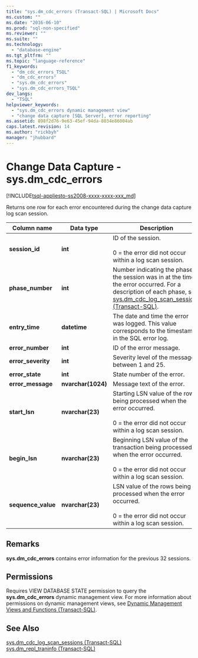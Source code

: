 ```yaml
---
title: "sys.dm_cdc_errors (Transact-SQL) | Microsoft Docs"
ms.custom: ""
ms.date: "2016-06-10"
ms.prod: "sql-non-specified"
ms.reviewer: ""
ms.suite: ""
ms.technology: 
  - "database-engine"
ms.tgt_pltfrm: ""
ms.topic: "language-reference"
f1_keywords: 
  - "dm_cdc_errors_TSQL"
  - "dm_cdc_errors"
  - "sys.dm_cdc_errors"
  - "sys.dm_cdc_errors_TSQL"
dev_langs: 
  - "TSQL"
helpviewer_keywords: 
  - "sys.dm_cdc_errors dynamic management view"
  - "change data capture [SQL Server], error reporting"
ms.assetid: 898f2d76-9e63-45ef-94da-8034e86004ab
caps.latest.revision: 14
ms.author: "rickbyh"
manager: "jhubbard"
---
```

# Change Data Capture - sys.dm_cdc_errors
[!INCLUDE[tsql-appliesto-ss2008-xxxx-xxxx-xxx_md](../../../a9retired/includes/tsql-appliesto-ss2008-xxxx-xxxx-xxx-md.md)]

  Returns one row for each error encountered during the change data capture log scan session.  
 
 
|Column name|Data type|Description|  
|-----------------|---------------|-----------------|  
|**session_id**|**int**|ID of the session.<br /><br /> 0 = the error did not occur within a log scan session.|  
|**phase_number**|**int**|Number indicating the phase the session was in at the time the error occurred. For a description of each phase, see [sys.dm_cdc_log_scan_sessions &#40;Transact-SQL&#41;](../../../relational-databases/reference/system-dynamic-management-views/change-data-capture-sys.dm-cdc-log-scan-sessions.md).|  
|**entry_time**|**datetime**|The date and time the error was logged. This value corresponds to the timestamp in the SQL error log.|  
|**error_number**|**int**|ID of the error message.|  
|**error_severity**|**int**|Severity level of the message, between 1 and 25.|  
|**error_state**|**int**|State number of the error.|  
|**error_message**|**nvarchar(1024)**|Message text of the error.|  
|**start_lsn**|**nvarchar(23)**|Starting LSN value of the rows being processed when the error occurred.<br /><br /> 0 = the error did not occur within a log scan session.|  
|**begin_lsn**|**nvarchar(23)**|Beginning LSN value of the transaction being processed when the error occurred.<br /><br /> 0 = the error did not occur within a log scan session.|  
|**sequence_value**|**nvarchar(23)**|LSN value of the rows being processed when the error occurred.<br /><br /> 0 = the error did not occur within a log scan session.|  
  
## Remarks  
 **sys.dm_cdc_errors** contains error information for the previous 32 sessions.  
  
## Permissions  
 Requires VIEW DATABASE STATE permission to query the **sys.dm_cdc_errors** dynamic management view. For more information about permissions on dynamic management views, see [Dynamic Management Views and Functions &#40;Transact-SQL&#41;](../Topic/Dynamic%20Management%20Views%20and%20Functions%20\(Transact-SQL\).md).  
  
## See Also  
 [sys.dm_cdc_log_scan_sessions &#40;Transact-SQL&#41;](../../../relational-databases/reference/system-dynamic-management-views/change-data-capture-sys.dm-cdc-log-scan-sessions.md)   
 [sys.dm_repl_traninfo &#40;Transact-SQL&#41;](../../../relational-databases/reference/system-dynamic-management-views/sys.dm-repl-traninfo-transact-sql.md)  
  
  